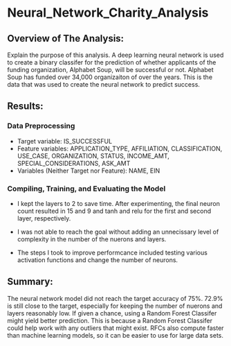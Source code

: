 # Neural_Network_Charity_Analysis

## Overview of The Analysis:

Explain the purpose of this analysis.
A deep learning neural network is used to create a binary classifer for the prediction of whether applicants of the funding organization, Alphabet Soup, will be successful or not. Alphabet Soup has funded over 34,000 organizaiton of over the years. This is the data that was used to create the neural network to predict success.

## Results:
### Data Preprocessing
* Target variable: IS_SUCCESSFUL
* Feature variables: APPLICATION_TYPE, AFFILIATION, CLASSIFICATION, USE_CASE, ORGANIZATION, STATUS, INCOME_AMT, SPECIAL_CONSIDERATIONS, ASK_AMT
* Variables (Neither Target nor Feature): NAME, EIN
    
### Compiling, Training, and Evaluating the Model

* I kept the layers to 2 to save time. After experimenting, the final neuron count resulted in 15 and 9 and tanh and relu for the first and second layer, respectively. 

* I was not able to reach the goal without adding an unnecissary level of complexity in the number of the nuerons and layers. 

* The steps I took to improve performcance included testing various activation functions and change the number of neurons.

## Summary:
The neural network model did not reach the target accuracy of 75%. 72.9% is still close to the target, especially for keeping the number of nuerons and layers reasonably low. 
If given a chance, using a Random Forest Classifer might yield better prediction. This is because a Random Forest Classifer could help work with any outliers that might exist.  RFCs also compute faster than machine learning models, so it can be easier to use for large data sets.
